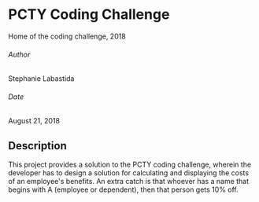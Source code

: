 # PCTY Coding Challenge
Home of the coding challenge, 2018

###### Author
Stephanie Labastida

###### Date
August 21, 2018

## Description
This project provides a solution to the PCTY coding challenge, wherein the developer has to design a solution for
calculating and displaying the costs of an employee's benefits. An extra catch is that whoever has a name that begins
with A (employee or dependent), then that person gets 10% off.
